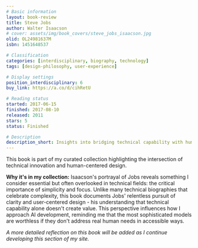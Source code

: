 ```yaml
---
# Basic information
layout: book-review
title: Steve Jobs
author: Walter Isaacson
# cover: assets/img/book_covers/steve_jobs_isaacson.jpg
olid: OL24981637M
isbn: 1451648537

# Classification
categories: [interdisciplinary, biography, technology]
tags: [design-philosophy, user-experience]

# Display settings
position_interdisciplinary: 6
buy_link: https://a.co/d/cihRetU

# Reading status
started: 2017-06-15
finished: 2017-08-10
released: 2011
stars: 5
status: Finished

# Description
description_short: Insights into bridging technical capability with human needs that influence my approach to designing systems.
---
```


This book is part of my curated collection highlighting the intersection of technical innovation and human-centered design.

**Why it's in my collection:** Isaacson's portrayal of Jobs reveals something I consider essential but often overlooked in technical fields: the critical importance of simplicity and focus. Unlike many technical biographies that celebrate complexity, this book documents Jobs' relentless pursuit of clarity and user-centered design - his understanding that technical capability alone doesn't create value. This perspective influences how I approach AI development, reminding me that the most sophisticated models are worthless if they don't address real human needs in accessible ways.

_A more detailed reflection on this book will be added as I continue developing this section of my site._
